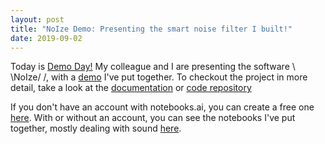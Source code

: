 ```yaml
---
layout: post
title: "NoIze Demo: Presenting the smart noise filter I built!"
date: 2019-09-02
---
```


Today is <a href='https://prototypefund.de/demo-day/'>Demo Day!</a> My colleague and I are presenting the software \\ \\NoIze/ /, with a <a href='https://notebooks.ai/a-n-rose/noize-demo-360a3df2'>demo</a> I've put together. To checkout the project in more detail, take a look at the <a href='https://aislynrose.bitbucket.io/'>documentation</a> or <a href='https://github.com/pgys/NoIze'>code repository</a> 

If you don't have an account with notebooks.ai, you can create a free one <a href='https://i.notebooks.ai/i/qrtJj3'>here</a>. With or without an account, you can see the notebooks I've put together, mostly dealing with sound <a href='https://notebooks.ai/a-n-rose'>here</a>.

